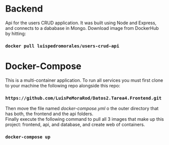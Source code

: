 # Backend

Api for the users CRUD application. It was built using Node and Express, and connects to a dababase in Mongo. Download image from DockerHub by hitting:

### `docker pull luispedromorales/users-crud-api`

# Docker-Compose

This is a multi-container application. To run all services you must first clone to your machine the following repo alongside this repo:

### `https://github.com/LuisPeMoraRod/Datos2.Tarea4.Frontend.git`

Then move the file named _docker-compose.yml_ o the outer directory that has both, the frontend and the api folders.\
Finally execute the following command to pull all 3 images that make up this project: frontend, api, and database, and create web of containers.

### `docker-compose up`
